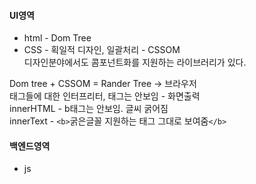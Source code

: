 #### UI영역
- html - Dom Tree
- CSS - 획일적 디자인, 일괄처리 - CSSOM   
디자인분야에서도 콤포넌트화를 지원하는 라이브러리가 있다.
   
Dom tree + CSSOM = Rander Tree -> 브라우저   
태그들에 대한 인터프리터, 태그는 안보임 - 화면출력   
innerHTML - b태그는 안보임. 글씨 굵어짐   
innerText - `<b>`굵은글꼴 지원하는 태그 그대로 보여줌`</b>`
#### 백엔드영역
- js
